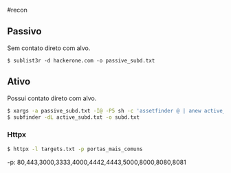 #recon 

## Passivo

Sem contato direto com alvo.

```
$ sublist3r -d hackerone.com -o passive_subd.txt
```

## Ativo

Possui contato direto com alvo.

```sh
$ xargs -a passive_subd.txt -I@ -P5 sh -c 'assetfinder @ | anew active_subd.txt'
$ subfinder -dL active_subd.txt -o subd.txt
```


### Httpx

```sh
$ httpx -l targets.txt -p portas_mais_comuns
```

-p: 80,443,3000,3333,4000,4442,4443,5000,8000,8080,8081